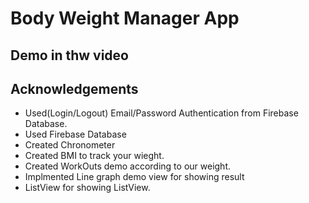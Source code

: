# Body Weight Manager App 
## Demo in thw video
## Acknowledgements
 
 - Used(Login/Logout) Email/Password Authentication from Firebase Database.
 - Used Firebase Database
 - Created Chronometer
 - Created BMI to track your wieght.
 - Created WorkOuts demo according to our weight.
 - Implmented Line graph demo view for showing result
 - ListView for showing ListView.
